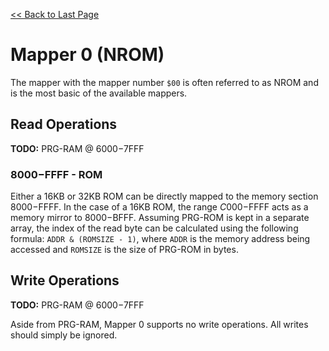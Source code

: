[<< Back to Last Page](../)

# Mapper 0 (NROM)

The mapper with the mapper number `$00` is often referred to as NROM and is the most basic of the available mappers.

## Read Operations

**TODO:** PRG-RAM @ $6000-$7FFF

### $8000-$FFFF - ROM

Either a 16KB or 32KB ROM can be directly mapped to the memory section $8000-$FFFF. In the case of a 16KB ROM, the range $C000-$FFFF acts as a memory mirror to $8000-$BFFF. Assuming PRG-ROM is kept in a separate array, the index of the read byte can be calculated using the following formula: `ADDR & (ROMSIZE - 1)`, where `ADDR` is the memory address being accessed and `ROMSIZE` is the size of PRG-ROM in bytes.

## Write Operations

**TODO:** PRG-RAM @ $6000-$7FFF

Aside from PRG-RAM, Mapper 0 supports no write operations. All writes should simply be ignored.